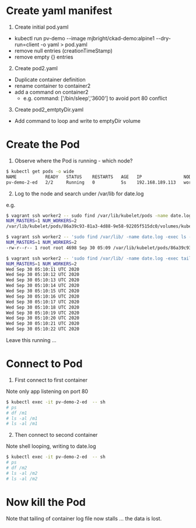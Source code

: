 
# Create yaml manifest

1. Create initial pod.yaml
  - kubectl run pv-demo --image mjbright/ckad-demo:alpine1 --dry-run=client -o yaml > pod.yaml
  - remove null entries (creationTimeStamp)
  - remove empty {} entries

2. Create pod2.yaml
  - Duplicate container definition
  - rename container to container2
  - add a command on container2
    - e.g. command: ['/bin/sleep','3600'] to avoid port 80 conflict

3. Create pod2_emtptyDir.yaml
  - Add command to loop and write to emptyDir volume

# Create the Pod

1. Observe where the Pod is running - which node?
```sh
$ kubectl get pods -o wide
NAME           READY   STATUS    RESTARTS   AGE   IP                NODE      NOMINATED NODE   READINESS GATES
pv-demo-2-ed   2/2     Running   0          5s    192.168.189.113   worker2   <none>           <none>
```

2. Log to the node and search under /var/lib for date.log

e.g.

```sh
$ vagrant ssh worker2 -- sudo find /var/lib/kubelet/pods -name date.log
NUM_MASTERS=1 NUM_WORKERS=2
/var/lib/kubelet/pods/86a39c93-81a3-4d88-9e58-92205f515dc0/volumes/kubernetes.io~empty-dir/ed/date.log
```

```sh
$ vagrant ssh worker2 -- 'sudo find /var/lib/ -name date.log -exec ls -al {} \;'
NUM_MASTERS=1 NUM_WORKERS=2
-rw-r--r-- 1 root root 4698 Sep 30 05:09 /var/lib/kubelet/pods/86a39c93-81a3-4d88-9e58-92205f515dc0/volumes/kubernetes.io~empty-dir/ed/date.lo
```
```sh
$ vagrant ssh worker2 -- 'sudo find /var/lib/ -name date.log -exec tail -f {} \;'
NUM_MASTERS=1 NUM_WORKERS=2
Wed Sep 30 05:10:11 UTC 2020
Wed Sep 30 05:10:12 UTC 2020
Wed Sep 30 05:10:13 UTC 2020
Wed Sep 30 05:10:14 UTC 2020
Wed Sep 30 05:10:15 UTC 2020
Wed Sep 30 05:10:16 UTC 2020
Wed Sep 30 05:10:17 UTC 2020
Wed Sep 30 05:10:18 UTC 2020
Wed Sep 30 05:10:19 UTC 2020
Wed Sep 30 05:10:20 UTC 2020
Wed Sep 30 05:10:21 UTC 2020
Wed Sep 30 05:10:22 UTC 2020
```

Leave this running ...

# Connect to Pod

1. First connect to first container

Note only app listening on port 80

```sh
$ kubectl exec -it pv-demo-2-ed  -- sh
# ps
# df /m1
# ls -al /m1
# ls -al /m1

```
2. Then connect to second container

Note shell looping, writing to date.log

```sh
$ kubectl exec -it pv-demo-2-ed  -- sh
# ps
# df /m2
# ls -al /m2
# ls -al /m2

```
# Now kill the Pod

Note that tailing of container log file now stalls ... the data is lost.


